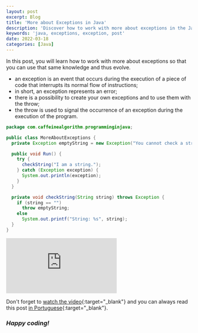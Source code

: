 ```yaml
---
layout: post
excerpt: Blog
title: 'More about Exceptions in Java'
description: 'Discover how to work with more about exceptions in the Java programming language. Get answers to your questions with the theory and examples presented.'
keywords: 'java, exceptions, exception, post'
date: 2022-03-18
categories: [Java]
---
```


In this post, you will learn how to work with more about exceptions so that you can use that same knowledge and thus evolve.

- an exception is an event that occurs during the execution of a piece of code that interrupts its normal flow of instructions;
- in short, an exception represents an error;
- there is a possibility to create your own exceptions and to use them with the throw;
- the throw is used to signal the occurrence of an exception during the execution of the program.

```java
package com.caffeinealgorithm.programminginjava;

public class MoreAboutExceptions {
  private Exception emptyString = new Exception("You cannot check a string that is empty.");

  public void Run() {
    try {
      checkString("I am a string.");
    } catch (Exception exception) {
      System.out.println(exception);
    }
  }

  private void checkString(String string) throws Exception {
    if (string == "")
      throw emptyString;
    else
      System.out.printf("String: %s", string);
  }
}
```

<div class="video-container">
  <iframe src="https://www.youtube.com/embed/b40p72IG4-8" frameborder="0" allowfullscreen></iframe>
</div>

Don't forget to [watch the video](https://youtu.be/b40p72IG4-8){:target="\_blank"} and you can always read this post [in Portuguese](https://caffeinealgorithm.com/blog/20220318/mais-sobre-as-excecoes-em-java/){:target="\_blank"}.

### _Happy coding!_
